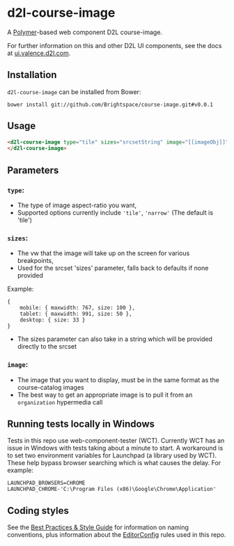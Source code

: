 # d2l-course-image

A [Polymer](https://www.polymer-project.org/1.0/)-based web component D2L course-image.

For further information on this and other D2L UI components, see the docs at [ui.valence.d2l.com](http://ui.valence.d2l.com/).

## Installation

`d2l-course-image` can be installed from Bower:
```shell
bower install git://github.com/Brightspace/course-image.git#v0.0.1
```
## Usage
```html
<d2l-course-image type="tile" sizes="srcsetString" image="[[imageObj]]">
</d2l-course-image>
```

## Parameters

### `type`:
- The type of image aspect-ratio you want,
- Supported options currently include `'tile'`, `'narrow'` (The default is 'tile')

### `sizes`:
- The vw that the image will take up on the screen for various breakpoints,
- Used for the srcset 'sizes' parameter, falls back to defaults if none provided

Example:
```
{
	mobile: { maxwidth: 767, size: 100 },
	tablet: { maxwidth: 991, size: 50 },
	desktop: { size: 33 }
}
```
- The sizes parameter can also take in a string which will be provided directly to the srcset

### `image`:
- The image that you want to display, must be in the same format as the course-catalog images
- The best way to get an appropriate image is to pull it from an `organization` hypermedia call

## Running tests locally in Windows

Tests in this repo use web-component-tester (WCT). Currently WCT has an issue in Windows with tests taking about a minute to start.  A workaround is to set two environment variables for Launchpad (a library used by WCT).  These help bypass browser searching which is what causes the delay.  For example:
```
LAUNCHPAD_BROWSERS=CHROME
LAUNCHPAD_CHROME-'C:\Program Files (x86)\Google\Chrome\Application'
```

## Coding styles

See the [Best Practices & Style Guide](https://github.com/Brightspace/valence-ui-docs/wiki/Best-Practices-&-Style-Guide) for information on naming conventions, plus information about the [EditorConfig](http://editorconfig.org) rules used in this repo.
